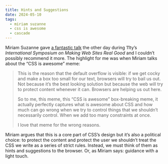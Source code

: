 ```yaml
---
title: Hints and Suggestions
date: 2024-05-10
tags:
  - miriam suzanne
  - css is awesome
  - cascade
---
```


Miriam Suzanne gave [a fantastic talk](https://www.youtube.com/live/iLxJ6PtuF9M?si=UmqNz2JfyDfWh0pN&t=4191) the other day during 11ty’s _International Symposium on Making Web Sites Real Good_ and I couldn’t possibly recommend it more. The highlight for me was when Miriam talks about the “CSS is awesome” meme:

> This is the reason that the default overflow is visible: if we get cocky and make a box too small for our text, browsers will try to bail us out. Not because it’s the best looking solution but because the web will try to protect content whenever it can. Browsers are helping us out here.
>
> So to me, this meme, this “CSS is awesome” box-breaking meme, it actually perfectly captures what is awesome about CSS and how much can go wrong when we try to control things that we shouldn’t necessarily control. When we add too many constraints at once.
>
> I love that meme for the wrong reasons.

Miriam argues that this is a core part of CSS’s design but it’s also a political choice: to protect the content and protect the user we shouldn’t treat the CSS we write as a series of strict rules. Instead, we must think of them as hints and suggestions to the browser. Or, as Miriam says: guidance with a light touch.
